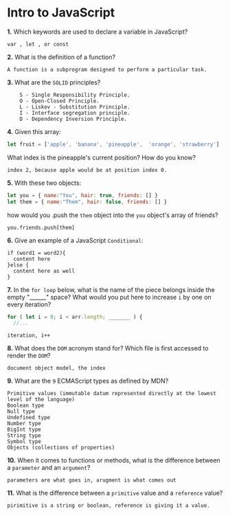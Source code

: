 # Intro to JavaScript

**1.** Which keywords are used to declare a variable in JavaScript?
<!-- enter you answer in the space below -->
```
var , let , or const
```
**2.** What is the definition of a function?
<!-- enter you answer in the space below -->
```
A function is a subprogram designed to perform a particular task.
```
**3.** What are the `SOLID` principles?
<!-- enter you answer in the space below -->
```
    S - Single Responsibility Principle.
    O - Open-Closed Principle.
    L - Liskov - Substitution Principle.
    I - Interface segregation principle.
    D - Dependency Inversion Principle.
```
**4.** Given this array: 
```js
let fruit = ['apple', 'banana', 'pineapple',  'orange', 'strawberry']
``` 
What index is the pineapple's current position? How do you know?
<!-- enter you answer in the space below -->
```
index 2, because apple would be at position index 0.
```
**5.** With these two objects: 
```js
let you = { name:"You", hair: true, friends: [] }
let them = { name:"Them", hair: false, friends: [] }
```
how would you .push the `them` object into the `you` object's array of friends?
<!-- enter you answer in the space below -->
```
you.friends.push[them]
```

**6.** Give an example of a JavaScript `Conditional`:
<!-- enter you answer in the space below -->
```
if (word1 = word2){
  content here
}else {
  content here as well
}
```
**7.** In the `for loop` below, what is the name of the piece belongs inside the empty "______" space? What would you put here to increase `i` by one on every iteration?
```js
for ( let i = 0; i < arr.length; _______ ) {
  //...
```

```
iteration, i++
```
**8.** What does the `DOM` acronym stand for? Which file is first accessed to render the `DOM`?
<!-- enter you answer in the space below -->
```
document object model, the index
```

**9.** What are the `9` ECMAScript types as defined by MDN?
<!-- enter you answer in the space below -->
```
Primitive values (immutable datum represented directly at the lowest level of the language)
Boolean type
Null type
Undefined type
Number type
BigInt type
String type
Symbol type
Objects (collections of properties)
```
**10.** When it comes to functions or methods, what is the difference between a `parameter` and an `argument`?
<!-- enter you answer in the space below -->
```
parameters are what goes in, arugment is what comes out
```
**11.** What is the difference between a `primitive` value and a `reference` value?
<!-- enter you answer in the space below -->
```
pirimitive is a string or boolean, reference is giving it a value.
```